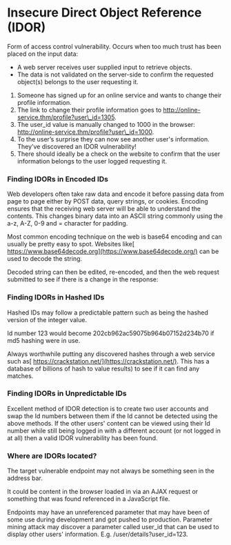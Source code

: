 # Insecure Direct Object Reference (IDOR)

Form of access control vulnerability.  Occurs when too much trust has been placed on the input data:

* A web server receives user supplied input to retrieve objects.
* The data is not validated on the server-side to confirm the requested object(s) belongs to the user requesting it.

1. Someone has signed up for an online service and wants to change their profile information.
2. The link to change their profile information goes to http://online-service.thm/profile?user\_id=1305.
3. The user\_id value is manually changed to 1000 in the browser: http://online-service.thm/profile?user\_id=1000.
4. To the user’s surprise they can now see another user's information.  They’ve discovered an IDOR vulnerability!
5. There should ideally be a check on the website to confirm that the user information belongs to the user logged requesting it.

### **Finding IDORs in Encoded IDs** <a href="#ixiy2o58q34c" id="ixiy2o58q34c"></a>

Web developers often take raw data and encode it before passing data from page to page either by POST data, query strings, or cookies.  Encoding ensures that the receiving web server will be able to understand the contents.  This changes binary data into an ASCII string commonly using the a-z, A-Z, 0-9 and = character for padding.

Most common encoding technique on the web is base64 encoding and can usually be pretty easy to spot.  Websites like[ https://www.base64decode.org](https://www.base64decode.org/) can be used to decode the string.

Decoded string can then be edited, re-encoded, and then the web request submitted to see if there is a change in the response:

### **Finding IDORs in Hashed IDs** <a href="#id-73ipjb4o8qjk" id="id-73ipjb4o8qjk"></a>

Hashed IDs may follow a predictable pattern such as being the hashed version of the integer value.

Id number 123 would become 202cb962ac59075b964b07152d234b70 if md5 hashing were in use.

Always worthwhile putting any discovered hashes through a web service such as[ https://crackstation.net/](https://crackstation.net/).  This has a database of billions of hash to value results) to see if it can find any matches.

### **Finding IDORs in Unpredictable IDs** <a href="#vverwznqmize" id="vverwznqmize"></a>

Excellent method of IDOR detection is to create two user accounts and swap the Id numbers between them if the Id cannot be detected using the above methods.  If the other users' content can be viewed using their Id number while still being logged in with a different account (or not logged in at all) then a valid IDOR vulnerability has been found.

### **Where are IDORs located?** <a href="#id-2dx2p7yzc12t" id="id-2dx2p7yzc12t"></a>

The target vulnerable endpoint may not always be something seen in the address bar.

It could be content in the browser loaded in via an AJAX request or something that was found referenced in a JavaScript file.

Endpoints may have an unreferenced parameter that may have been of some use during development and got pushed to production.  Parameter mining attack may discover a parameter called user\_id that can be used to display other users' information.  E.g. /user/details?user\_id=123.
